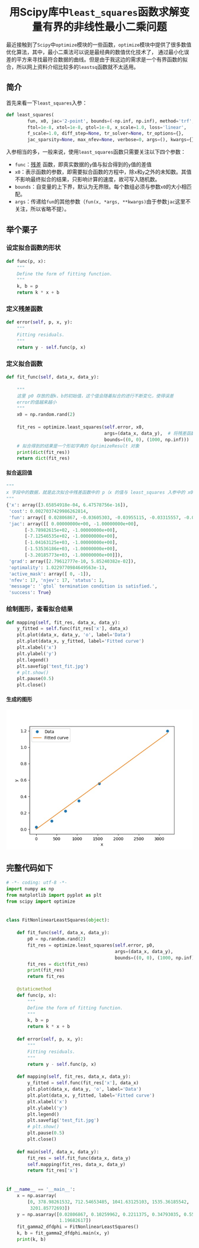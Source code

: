 <h1 align="center">用Scipy库中<code>least_squares</code>函数求解变量有界的非线性最小二乘问题</h1>

最近接触到了`Scipy`中`optimize`模块的一些函数，`optimize`模块中提供了很多数值优化算法，其中，最小二乘法可以说是最经典的数值优化技术了， 通过最小化误差的平方来寻找最符合数据的曲线。但是由于我这边的需求是一个有界函数的拟合，所以网上资料介绍比较多的`leastsq`函数就不太适用。

## 简介

首先来看一下`least_squares`入参：

```python
def least_squares(
        fun, x0, jac='2-point', bounds=(-np.inf, np.inf), method='trf',
        ftol=1e-8, xtol=1e-8, gtol=1e-8, x_scale=1.0, loss='linear',
        f_scale=1.0, diff_step=None, tr_solver=None, tr_options={},
        jac_sparsity=None, max_nfev=None, verbose=0, args=(), kwargs={}):
```

入参相当的多，一般来说，使用`least_squares`函数只需要关注以下四个参数：

- `func`：[残差](https://baike.baidu.com/item/残差/5162512) 函数，即真实数据的`y`值与拟合得到的`y`值的差值
- `x0`：表示函数的参数，即需要拟合函数的方程中，除`x`和`y`之外的未知数。其值不影响最终拟合的结果，只影响计算的速度，故可写入随机数。
- `bounds`：自变量的上下界，默认为无界限。每个数组必须与参数`x0`的大小相匹配。
- `args`：传递给`fun`的其他参数（`fun(x, *args, **kwargs)`由于参数`jac`这里不关注，所以省略不提）。

## 举个栗子

### 设定拟合函数的形状

```python
def func(p, x):
    """
    Define the form of fitting function.
    """
    k, b = p
    return k * x + b
```

### 定义残差函数

```python
def error(self, p, x, y):
    """
    Fitting residuals.
    """
    return y - self.func(p, x)
```

### 定义拟合函数

```python
def fit_func(self, data_x, data_y):
    
    """
    这里 p0 存放的是k、b的初始值，这个值会随着拟合的进行不断变化，使得误差
    error的值越来越小
    """
    x0 = np.random.rand(2)
    
    fit_res = optimize.least_squares(self.error, x0,
                                     args=(data_x, data_y),  # 将残差函数中的除p之外的参数都打包至args中
                                     bounds=((0, 0), (1000, np.inf)))  # 定义了两个边界值，0~1000和0~+∞。
    # 拟合得到的结果是一个形如字典的 OptimizeResult 对象
    print(dict(fit_res))
    return dict(fit_res)
```

#### 拟合返回值

```python
"""
x 字段中的数据，就是此次拟合中残差函数中的 p（x 的值与 least_squares 入参中的 x0 对应）
"""
{'x': array([3.65854918e-04, 6.47578756e-16]), 
 'cost': 0.0027037429986262814, 
 'fun': array([ 0.02806867, -0.03605303, -0.03955115, -0.03315557, -0.00324373, 0.02541077]), 
 'jac': array([[ 0.00000000e+00, -1.00000000e+00],
       [-3.78982615e+02, -1.00000000e+00],
       [-7.12546535e+02, -1.00000000e+00],
       [-1.04163125e+03, -1.00000000e+00],
       [-1.53536186e+03, -1.00000000e+00],
       [-3.20185773e+03, -1.00000000e+00]]), 
 'grad': array([2.79612777e-10, 5.85240382e-02]), 
 'optimality': 1.0229770984649563e-13, 
 'active_mask': array([ 0, -1]), 
 'nfev': 17, 'njev': 17, 'status': 1, 
 'message': '`gtol` termination condition is satisfied.', 
 'success': True}
```



### 绘制图形，查看拟合结果

```python
def mapping(self, fit_res, data_x, data_y):
    y_fitted = self.func(fit_res['x'], data_x) 
    plt.plot(data_x, data_y, 'o', label='Data')
    plt.plot(data_x, y_fitted, label='Fitted curve')
    plt.xlabel('x')
    plt.ylabel('y')
    plt.legend()
    plt.savefig('test_fit.jpg')
    # plt.show()
    plt.pause(0.5)
    plt.close()
```

#### 生成的图形

![test_fit](Readme_imgs/test_fit.jpg)

## 完整代码如下

```python
# -*- coding: utf-8 -*-
import numpy as np
from matplotlib import pyplot as plt
from scipy import optimize


class FitNonlinearLeastSquares(object):

    def fit_func(self, data_x, data_y):
        p0 = np.random.rand(2)
        fit_res = optimize.least_squares(self.error, p0,
                                         args=(data_x, data_y),
                                         bounds=((0, 0), (1000, np.inf)))
        fit_res = dict(fit_res)
        print(fit_res)
        return fit_res

    @staticmethod
    def func(p, x):
        """
        Define the form of fitting function.
        """
        k, b = p
        return k * x + b

    def error(self, p, x, y):
        """
        Fitting residuals.
        """
        return y - self.func(p, x)

    def mapping(self, fit_res, data_x, data_y):
        y_fitted = self.func(fit_res['x'], data_x)
        plt.plot(data_x, data_y, 'o', label='Data')
        plt.plot(data_x, y_fitted, label='Fitted curve')
        plt.xlabel('x')
        plt.ylabel('y')
        plt.legend()
        plt.savefig('test_fit.jpg')
        # plt.show()
        plt.pause(0.5)
        plt.close()

    def main(self, data_x, data_y):
        fit_res = self.fit_func(data_x, data_y)
        self.mapping(fit_res, data_x, data_y)
        return fit_res['x']


if __name__ == '__main__':
    x = np.asarray(
        [0, 378.98261532, 712.54653485, 1041.63125103, 1535.36185542,
         3201.85772693])
    y = np.asarray([0.02806867, 0.10259962, 0.2211375, 0.34793035, 0.55847596,
                    1.19682617])
    fit_gamma2_dfdphi = FitNonlinearLeastSquares()
    k, b = fit_gamma2_dfdphi.main(x, y)
    print(k, b)
```



